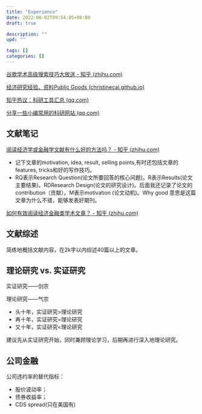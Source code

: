 ```yaml
---
title: "Experience"
date: 2022-06-02T09:54:05+08:00
draft: true

description: ""
upd: ""

tags: []
categories: []
---
```


<!--more-->

[谷歌学术高级搜索技巧大放送 - 知乎 (zhihu.com)](https://zhuanlan.zhihu.com/p/345830168)

[经济研究经验、资料Public Goods (christinecai.github.io)](https://christinecai.github.io/items/PublicGoods.html)

[知乎热议：科研工具汇总 (qq.com)](https://mp.weixin.qq.com/s/ApCZPAjAV3ocC1inVQUoLA)

[分享一些小编常用的科研网站 (qq.com)](https://mp.weixin.qq.com/s/-QVGsP87ap4tR6qsUts0IA)

## 文献笔记

[阅读经济学或金融学文献有什么好的方法吗？ - 知乎 (zhihu.com)](https://www.zhihu.com/question/67950192/answer/258113297)

- 记下文章的motivation, idea, result, selling points,有时还包括文章的features, tricks和好的写作技巧。
- RQ表示Research Question(论文所要回答的核心问题)。R表示Results(论文主要结果)。RDResearch Design(论文的研究设计)。后面我还记录了论文的contribution（贡献）。M表示motivation (论文动机)。Why good 意思是这篇文章为什么不错，能够发表好期刊。

[如何有效阅读经济金融类学术文章？ - 知乎 (zhihu.com)](https://www.zhihu.com/question/22093784)

## 文献综述

简练地概括文献内容，在2k字以内综述40篇以上的文章。

## 理论研究 vs. 实证研究

实证研究——剑宗

理论研究——气宗

- 头十年，实证研究>理论研究
- 再十年，实证研究=理论研究
- 又十年，实证研究<理论研究

建议先从实证研究开始，同时兼顾理论学习，后期再进行深入地理论研究。

## 公司金融

公司违约率的替代指标：

- 股价波动率；
- 债券收益率；
- CDS spread(只在美国有)
